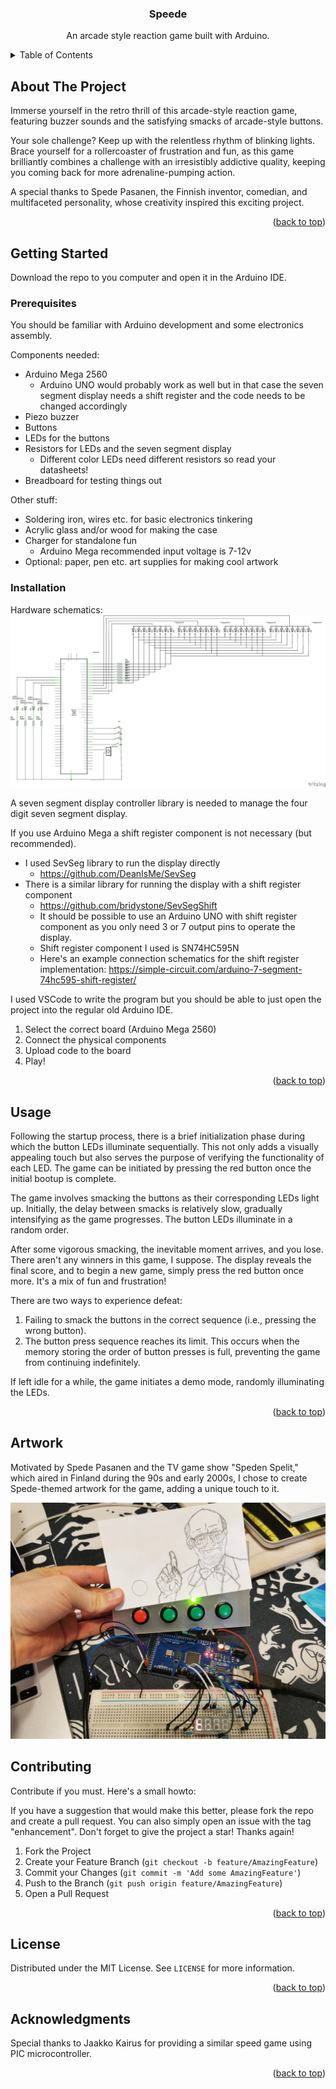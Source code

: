 <a name="readme-top"></a>
<!-- PROJECT LOGO -->
<div align="center">
  <!-- <a href="https://github.com/mikahas/speede">
    <img src="images/logo.png" alt="Logo" width="80" height="80">
  </a> -->

<h3 align="center">Speede</h3>

  <p align="center">
    An arcade style reaction game built with Arduino.
  </p>
</div>



<!-- TABLE OF CONTENTS -->
<details>
  <summary>Table of Contents</summary>
  <ol>
    <li>
      <a href="#about-the-project">About The Project</a>
    </li>
    <li>
      <a href="#getting-started">Getting Started</a>
      <ul>
        <li><a href="#prerequisites">Prerequisites</a></li>
        <li><a href="#installation">Installation</a></li>
      </ul>
    </li>
    <li><a href="#usage">Usage</a></li>
  </ol>
</details>



<!-- ABOUT THE PROJECT -->
## About The Project

Immerse yourself in the retro thrill of this arcade-style reaction game, featuring buzzer sounds and the satisfying smacks of arcade-style buttons.

Your sole challenge? Keep up with the relentless rhythm of blinking lights. Brace yourself for a rollercoaster of frustration and fun, as this game brilliantly combines a challenge with an irresistibly addictive quality, keeping you coming back for more adrenaline-pumping action.

A special thanks to Spede Pasanen, the Finnish inventor, comedian, and multifaceted personality, whose creativity inspired this exciting project.

<p align="right">(<a href="#readme-top">back to top</a>)</p>

<!-- GETTING STARTED -->
## Getting Started

Download the repo to you computer and open it in the Arduino IDE.

### Prerequisites

You should be familiar with Arduino development and some electronics assembly.

Components needed:
- Arduino Mega 2560
  - Arduino UNO would probably work as well but in that case the seven segment display needs a shift register and the code needs to be changed accordingly
- Piezo buzzer
- Buttons
- LEDs for the buttons
- Resistors for LEDs and the seven segment display
  - Different color LEDs need different resistors so read your datasheets!
- Breadboard for testing things out

Other stuff:
- Soldering iron, wires etc. for basic electronics tinkering
- Acrylic glass and/or wood for making the case
- Charger for standalone fun
  - Arduino Mega recommended input voltage is 7-12v
- Optional: paper, pen etc. art supplies for making cool artwork


### Installation

Hardware schematics:
![Speede schematics](/images/speede_schem.png "Speede schematics")

A seven segment display controller library is needed to manage the four digit seven segment display.

If you use Arduino Mega a shift register component is not necessary (but recommended).
  - I used SevSeg library to run the display directly
    - https://github.com/DeanIsMe/SevSeg
  - There is a similar library for running the display with a shift register component
    - https://github.com/bridystone/SevSegShift
    - It should be possible to use an Arduino UNO with shift register component as you only need 3 or 7 output pins to operate the display.
    - Shift register component I used is SN74HC595N
    - Here's an example connection schematics for the shift register implementation: https://simple-circuit.com/arduino-7-segment-74hc595-shift-register/

I used VSCode to write the program but you should be able to just open the project into the regular old Arduino IDE.

1. Select the correct board (Arduino Mega 2560) 
1. Connect the physical components 
1. Upload code to the board
1. Play!

<p align="right">(<a href="#readme-top">back to top</a>)</p>


<!-- USAGE EXAMPLES -->
## Usage

Following the startup process, there is a brief initialization phase during which the button LEDs illuminate sequentially. This not only adds a visually appealing touch but also serves the purpose of verifying the functionality of each LED. The game can be initiated by pressing the red button once the initial bootup is complete.

The game involves smacking the buttons as their corresponding LEDs light up. Initially, the delay between smacks is relatively slow, gradually intensifying as the game progresses. The button LEDs illuminate in a random order.

After some vigorous smacking, the inevitable moment arrives, and you lose. There aren't any winners in this game, I suppose. The display reveals the final score, and to begin a new game, simply press the red button once more. It's a mix of fun and frustration!

There are two ways to experience defeat:

1. Failing to smack the buttons in the correct sequence (i.e., pressing the wrong button).
1. The button press sequence reaches its limit. This occurs when the memory storing the order of button presses is full, preventing the game from continuing indefinitely.

If left idle for a while, the game initiates a demo mode, randomly illuminating the LEDs.


<p align="right">(<a href="#readme-top">back to top</a>)</p>

## Artwork

Motivated by Spede Pasanen and the TV game show "Speden Spelit," which aired in Finland during the 90s and early 2000s, I chose to create Spede-themed artwork for the game, adding a unique touch to it.

![Speede](/images/speede.jpg "Speede breadboard and artwork")

<!-- CONTRIBUTING -->
## Contributing

Contribute if you must. Here's a small howto:

If you have a suggestion that would make this better, please fork the repo and create a pull request. You can also simply open an issue with the tag "enhancement".
Don't forget to give the project a star! Thanks again!

1. Fork the Project
2. Create your Feature Branch (`git checkout -b feature/AmazingFeature`)
3. Commit your Changes (`git commit -m 'Add some AmazingFeature'`)
4. Push to the Branch (`git push origin feature/AmazingFeature`)
5. Open a Pull Request

<p align="right">(<a href="#readme-top">back to top</a>)</p>



<!-- LICENSE -->
## License

Distributed under the MIT License. See `LICENSE` for more information.

<p align="right">(<a href="#readme-top">back to top</a>)</p>


<!-- ACKNOWLEDGMENTS -->
## Acknowledgments

Special thanks to Jaakko Kairus for providing a similar speed game using PIC microcontroller.

<p align="right">(<a href="#readme-top">back to top</a>)</p>



<!-- MARKDOWN LINKS & IMAGES -->
<!-- https://www.markdownguide.org/basic-syntax/#reference-style-links -->
[linkedin-shield]: https://img.shields.io/badge/-LinkedIn-black.svg?style=for-the-badge&logo=linkedin&colorB=555
[linkedin-url]: https://linkedin.com/in/mikahassinen
[arduino-url]: https://www.arduino.cc/




